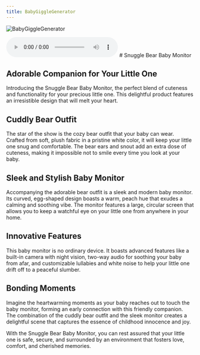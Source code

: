 ```yaml
---
title: BabyGiggleGenerator
---
```


![BabyGiggleGenerator](/pretendotyper/images/BabyGiggleGenerator.png)

<audio controls>
<source src="/pretendotyper/audio/BabyGiggleGenerator.mp3"/>
</audio>
# Snuggle Bear Baby Monitor

## Adorable Companion for Your Little One

Introducing the Snuggle Bear Baby Monitor, the perfect blend of cuteness and functionality for your precious little one. This delightful product features an irresistible design that will melt your heart.

## Cuddly Bear Outfit

The star of the show is the cozy bear outfit that your baby can wear. Crafted from soft, plush fabric in a pristine white color, it will keep your little one snug and comfortable. The bear ears and snout add an extra dose of cuteness, making it impossible not to smile every time you look at your baby.

## Sleek and Stylish Baby Monitor

Accompanying the adorable bear outfit is a sleek and modern baby monitor. Its curved, egg-shaped design boasts a warm, peach hue that exudes a calming and soothing vibe. The monitor features a large, circular screen that allows you to keep a watchful eye on your little one from anywhere in your home.

## Innovative Features

This baby monitor is no ordinary device. It boasts advanced features like a built-in camera with night vision, two-way audio for soothing your baby from afar, and customizable lullabies and white noise to help your little one drift off to a peaceful slumber.

## Bonding Moments

Imagine the heartwarming moments as your baby reaches out to touch the baby monitor, forming an early connection with this friendly companion. The combination of the cuddly bear outfit and the sleek monitor creates a delightful scene that captures the essence of childhood innocence and joy.

With the Snuggle Bear Baby Monitor, you can rest assured that your little one is safe, secure, and surrounded by an environment that fosters love, comfort, and cherished memories.

